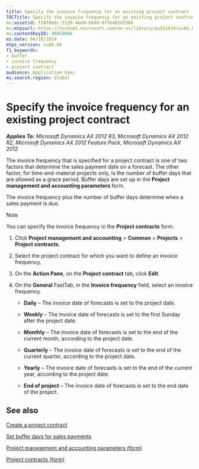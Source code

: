 ```yaml
---
title: Specify the invoice frequency for an existing project contract
TOCTitle: Specify the invoice frequency for an existing project contract
ms:assetid: f28f066c-2128-4be0-b6dd-077e402d3366
ms:mtpsurl: https://technet.microsoft.com/en-us/library/Aa551624(v=AX.60)
ms:contentKeyID: 36059966
ms.date: 04/18/2014
mtps_version: v=AX.60
f1_keywords:
- buffer
- invoice frequency
- project contract
audience: Application User
ms.search.region: Global
---
```


# Specify the invoice frequency for an existing project contract 


_**Applies To:** Microsoft Dynamics AX 2012 R3, Microsoft Dynamics AX 2012 R2, Microsoft Dynamics AX 2012 Feature Pack, Microsoft Dynamics AX 2012_

The invoice frequency that is specified for a project contract is one of two factors that determine the sales payment date on a forecast. The other factor, for time-and-material projects only, is the number of buffer days that are allowed as a grace period. Buffer days are set up in the **Project management and accounting parameters** form.

The invoice frequency plus the number of buffer days determine when a sales payment is due.


> [!NOTE]
> <P>You can specify the invoice frequency in the <STRONG>Project contracts</STRONG> form.</P>



1.  Click **Project management and accounting** \> **Common** \> **Projects** \> **Project contracts**.

2.  Select the project contract for which you want to define an invoice frequency.

3.  On the **Action Pane**, on the **Project contract** tab, click **Edit**.

4.  On the **General** FastTab, in the **Invoice frequency** field, select an invoice frequency.
    
      - **Daily** – The invoice date of forecasts is set to the project date.
    
      - **Weekly** – The invoice date of forecasts is set to the first Sunday after the project date.
    
      - **Monthly** – The invoice date of forecasts is set to the end of the current month, according to the project date.
    
      - **Quarterly** – The invoice date of forecasts is set to the end of the current quarter, according to the project date.
    
      - **Yearly** – The invoice date of forecasts is set to the end of the current year, according to the project date.
    
      - **End of project** – The invoice date of forecasts is set to the end date of the project.

## See also

[Create a project contract](create-a-project-contract.md)

[Set buffer days for sales payments](set-buffer-days-for-sales-payments.md)

[Project management and accounting parameters (form)](https://technet.microsoft.com/en-us/library/aa599440\(v=ax.60\))

[Project contracts (form)](https://technet.microsoft.com/en-us/library/aa586038\(v=ax.60\))

  


